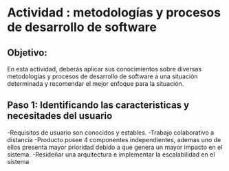 # Actividad : metodologías y procesos de desarrollo de software

## Objetivo: 
En esta actividad, deberás aplicar sus conocimientos sobre diversas metodologías y procesos de
desarrollo de software a una situación determinada y recomendar el mejor enfoque para la situación.

## Paso 1: Identificando las caracteristicas y necesitades del usuario
-Requisitos de usuario son conocidos y estables.
-Trabajo colaborativo a distancia
-Producto posee 4 componentes independientes, ademas uno de ellos presenta mayor prioridad debido a que genera un mayor impacto en el sistema.
-Resideñar una arquitectura e implementar la escalabilidad en el sistema



